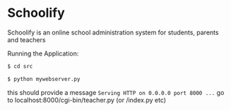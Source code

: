 # Schoolify

Schoolify is an online school administration system for students, parents and teachers

Running the Application:

```sh
$ cd src

$ python mywebserver.py
```

this should provide a message `Serving HTTP on 0.0.0.0 port 8000 ...`
go to localhost:8000/cgi-bin/teacher.py (or /index.py etc)

